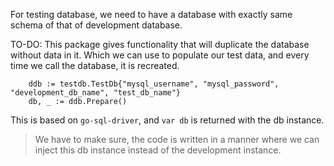 For testing database, we need to have a database with exactly same schema of that of development database.

TO-DO: This package gives functionality that will duplicate the database without data in it. Which we can use to populate our test data, and every time we call the database, it is recreated.

```
	ddb := testdb.TestDb{"mysql_username", "mysql_password", "development_db_name", "test_db_name"}
	db, _ := ddb.Prepare()
```

This is based on `go-sql-driver`, and `var db` is returned with the db instance.

> We have to make sure, the code is written in a manner where we can inject this db instance instead of the development instance.
